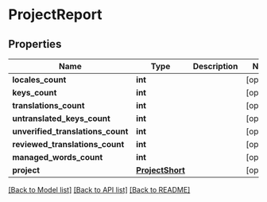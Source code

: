 # ProjectReport

## Properties
Name | Type | Description | Notes
------------ | ------------- | ------------- | -------------
**locales_count** | **int** |  | [optional] 
**keys_count** | **int** |  | [optional] 
**translations_count** | **int** |  | [optional] 
**untranslated_keys_count** | **int** |  | [optional] 
**unverified_translations_count** | **int** |  | [optional] 
**reviewed_translations_count** | **int** |  | [optional] 
**managed_words_count** | **int** |  | [optional] 
**project** | [**ProjectShort**](ProjectShort.md) |  | [optional] 

[[Back to Model list]](../README.md#documentation-for-models) [[Back to API list]](../README.md#documentation-for-api-endpoints) [[Back to README]](../README.md)


